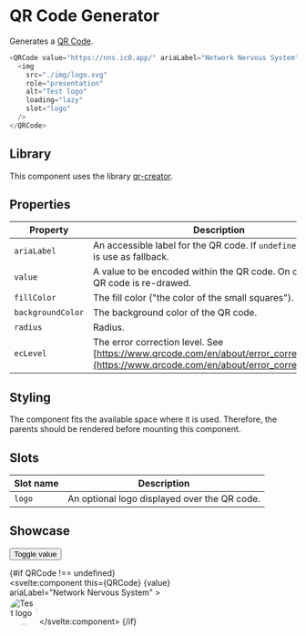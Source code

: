 <script lang="ts">
    import { browser } from "$app/environment";
    import type { ComponentType } from "svelte";
    import { onMount } from "svelte";
    import icpRounded from "$docs/assets/icp-rounded.svg";

    let QRCode: ComponentType | undefined = undefined;

    onMount(async () => {
        if (!browser) {
            return;
        }

        QRCode = (await import("../../../../lib/components/QRCode.svelte")).default;
    });

    const NNS = "https://nns.ic0.app/";
    const II = "https://identity.ic0.app/";

    let value = NNS;

    const toggle = () => value = value === NNS ? II : NNS; 
</script>

# QR Code Generator

Generates a [QR Code](https://www.qrcode.com/).

```javascript
<QRCode value="https://nns.ic0.app/" ariaLabel="Network Nervous System">
  <img
    src="./img/logo.svg"
    role="presentation"
    alt="Test logo"
    loading="lazy"
    slot="logo"
  />
</QRCode>
```

## Library

This component uses the library [qr-creator](https://github.com/nimiq/qr-creator).

## Properties

| Property          | Description                                                                                                                                     | Type                     | Default     |
| ----------------- | ----------------------------------------------------------------------------------------------------------------------------------------------- | ------------------------ | ----------- |
| `ariaLabel`       | An accessible label for the QR code. If `undefined` the `value` is use as fallback.                                                             | `string` or `undefined`  | `undefined` |
| `value`           | A value to be encoded within the QR code. On change the QR code is re-drawed.                                                                   | `string`                 |             |
| `fillColor`       | The fill color ("the color of the small squares").                                                                                              | `string`                 | `black`     |
| `backgroundColor` | The background color of the QR code.                                                                                                            | `string`                 | `white`     |
| `radius`          | Radius.                                                                                                                                         | `number`                 | `0`         |
| `ecLevel`         | The error correction level. See [https://www.qrcode.com/en/about/error_correction.html](https://www.qrcode.com/en/about/error_correction.html). | `L` or `M` or `Q` or `H` | `H`         |

## Styling

The component fits the available space where it is used. Therefore, the parents should be rendered before mounting this component.

## Slots

| Slot name | Description                                  |
| --------- | -------------------------------------------- |
| `logo`    | An optional logo displayed over the QR code. |

## Showcase

<div data-tid="showcase" style="max-width: 30vw">

<button class="primary" on:click={toggle} style="margin: 0 0 var(--padding-2x);" data-tid="qr-code-toggle">Toggle value</button>

{#if QRCode !== undefined}
<svelte:component this={QRCode} {value} ariaLabel="Network Nervous System" >
<img
        src={icpRounded}
        role="presentation"
        alt="Test logo"
        loading="lazy"
        slot="logo"
        style="width: 5vw; height: 5vw; background: var(--secondary); color: var(--secondary-contrast); padding: var(--padding-2x); border-radius: 50%;"
      />
</svelte:component>
{/if}

</div>
